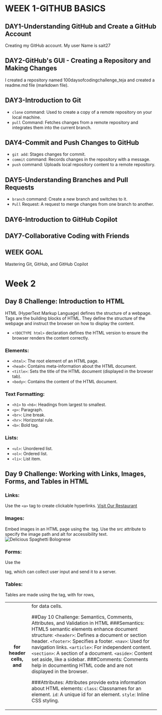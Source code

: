 # WEEK 1-GITHUB BASICS

## DAY1-Understanding GitHub and Create a GitHub Account
Creating my GitHub account. My user Name is sait27

## DAY2-GitHub's GUI - Creating a Repository and Making Changes
I created a repository named 100daysofcodingchallenge_teja and created a readme.md file (markdown file).

## DAY3-Introduction to Git
- `clone` command: Used to create a copy of a remote repository on your local machine.
- `pull` Command: Fetches changes from a remote repository and integrates them into the current branch.

## DAY4-Commit and Push Changes to GitHub
- `git add`: Stages changes for commit.
- `commit` command: Records changes in the repository with a message.
- `push` command: Uploads local repository content to a remote repository.

## DAY5-Understanding Branches and Pull Requests
- `branch` command: Create a new branch and switches to it.
- `Pull` Request: A request to merge changes from one branch to another.

## DAY6-Introduction to GitHub Copilot

## DAY7-Collaborative Coding with Friends

## WEEK GOAL
Mastering Git, GitHub, and GitHub Copilot

# Week 2

## Day 8 Challenge: Introduction to HTML
HTML (HyperText Markup Language) defines the structure of a webpage. Tags are the building blocks of HTML. They define the structure of the webpage and instruct the browser on how to display the content.
- `<!DOCTYPE html>` declaration defines the HTML version to ensure the browser renders the content correctly.
### Elements:
- `<html>`: The root element of an HTML page.
- `<head>`: Contains meta-information about the HTML document.
- `<title>`: Sets the title of the HTML document (displayed in the browser tab).
- `<body>`: Contains the content of the HTML document.
### Text Formatting:
- `<h1>` to `<h6>`: Headings from largest to smallest.
- `<p>`: Paragraph.
- `<br>`: Line break.
- `<hr>`: Horizontal rule.
- `<b>`: Bold tag.
### Lists:
- `<ul>`: Unordered list.
- `<ol>`: Ordered list.
- `<li>`: List item.

## Day 9 Challenge: Working with Links, Images, Forms, and Tables in HTML
### Links:
Use the `<a>` tag to create clickable hyperlinks.
<a href="https://www.your-restaurant.com">Visit Our Restaurant</a>
### Images:
Embed images in an HTML page using the <img> tag. Use the src attribute to specify the image path and alt for accessibility text.
<img src="menu-item.jpg" alt="Delicious Spaghetti Bolognese">
### Forms:
Use the <form> tag, which can collect user input and send it to a server.
### Tables:
Tables are made using the <table> tag, with <tr> for rows, <th> for header cells, and <td> for data cells.

##Day 10 Challenge: Semantics, Comments, Attributes, and Validation in HTML
###Semantics:
HTML5 semantic elements enhance document structure:
`<header>`: Defines a document or section header.
`<footer>`: Specifies a footer.
`<nav>`: Used for navigation links.
`<article>`: For independent content.
`<section>`: A section of a document.
`<aside>`: Content set aside, like a sidebar.
###Comments:
Comments help in documenting HTML code and are not displayed in the browser.
<!-- This is a comment -->
###Attributes:
Attributes provide extra information about HTML elements:
`class`: Classnames for an element.
`id`: A unique id for an element.
`style`: Inline CSS styling.
